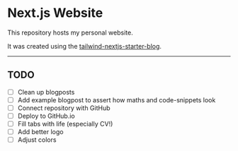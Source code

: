 # Next.js Website

This repository hosts my personal website.

It was created using the [tailwind-nextjs-starter-blog](https://github.com/timlrx/tailwind-nextjs-starter-blog).

---

## TODO

- [ ] Clean up blogposts
- [ ] Add example blogpost to assert how maths and code-snippets look
- [ ] Connect repository with GitHub
- [ ] Deploy to GitHub.io
- [ ] Fill tabs with life (especially CV!)
- [ ] Add better logo
- [ ] Adjust colors
